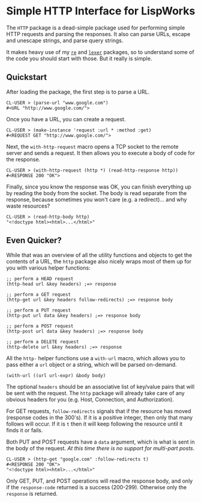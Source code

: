 # Simple HTTP Interface for LispWorks

The `HTTP` package is a dead-simple package used for performing simple HTTP requests and parsing the responses. It also can parse URLs, escape and unescape strings, and parse query strings.

It makes heavy use of my [`re`](http://github.com/massung/re) and [`lexer`](http://www.github.com/massung/lexer) packages, so to understand some of the code you should start with those. But it really is simple.

## Quickstart

After loading the package, the first step is to parse a URL.

	CL-USER > (parse-url "www.google.com")
	#<URL "http://www.google.com/">
	
Once you have a URL, you can create a request.

	CL-USER > (make-instance 'request :url * :method :get)
	#<REQUEST GET "http://www.google.com/">
	
Next, the `with-http-request` macro opens a TCP socket to the remote server and sends a request. It then allows you to execute a body of code for the response.

	CL-USER > (with-http-request (http *) (read-http-response http))
	#<RESPONSE 200 "OK">
	
Finally, since you know the response was OK, you can finish everything up by reading the body from the socket. The body is read separate from the response, because sometimes you won't care (e.g. a redirect)... and why waste resources?

	CL-USER > (read-http-body http)
	"<!doctype html><html>...</html>"

## Even Quicker?

While that was an overview of all the utility functions and objects to get the contents of a URL, the `http` package also nicely wraps most of them up for you with various helper functions:

	;; perform a HEAD request
	(http-head url &key headers) ;=> response

	;; perform a GET request
	(http-get url &key headers follow-redirects) ;=> response body
	
	;; perform a PUT request
	(http-put url data &key headers) ;=> response body
	
	;; perform a POST request
	(http-post url data &key headers) ;=> response body

	;; perform a DELETE request
	(http-delete url &key headers) ;=> response

All the `http-` helper functions use a `with-url` macro, which allows you to pass either a `url` object or a string, which will be parsed on-demand.

	(with-url ((url url-expr) &body body)

The optional `headers` should be an associative list of key/value pairs that will be sent with the request. The `http` package will already take care of any obvious headers for you (e.g. Host, Connection, and Authorization).

For GET requests, `follow-redirects` signals that if the resource has moved (response codes in the 300's). If it is a positive integer, then only that many follows will occur. If it is `t` then it will keep following the resource until it finds it or fails.

Both PUT and POST requests have a `data` argument, which is what is sent in the body of the request. *At this time there is no support for multi-part posts*.

	CL-USER > (http-get "google.com" :follow-redirects t)
	#<RESPONSE 200 "OK">
	"<!doctype html><html>...</html>"

Only GET, PUT, and POST operations will read the response body, and only if the `response-code` returned is a success (200-299). Otherwise only the `response` is returned.